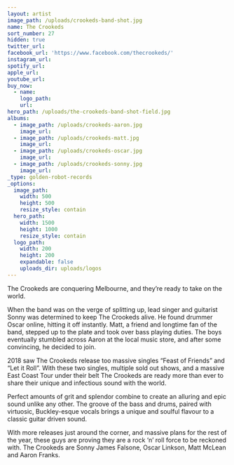 ```yaml
---
layout: artist
image_path: /uploads/crookeds-band-shot.jpg
name: The Crookeds
sort_number: 27
hidden: true
twitter_url:
facebook_url: 'https://www.facebook.com/thecrookeds/'
instagram_url:
spotify_url:
apple_url:
youtube_url:
buy_now:
  - name:
    logo_path:
    url:
hero_path: /uploads/the-crookeds-band-shot-field.jpg
albums:
  - image_path: /uploads/crookeds-aaron.jpg
    image_url:
  - image_path: /uploads/crookeds-matt.jpg
    image_url:
  - image_path: /uploads/crookeds-oscar.jpg
    image_url:
  - image_path: /uploads/crookeds-sonny.jpg
    image_url:
_type: golden-robot-records
_options:
  image_path:
    width: 500
    height: 500
    resize_style: contain
  hero_path:
    width: 1500
    height: 1000
    resize_style: contain
  logo_path:
    width: 200
    height: 200
    expandable: false
    uploads_dir: uploads/logos
---
```


The Crookeds are conquering Melbourne, and they’re ready to take on the world.

When the band was on the verge of splitting up, lead singer and guitarist Sonny was determined to keep The Crookeds alive. He found drummer Oscar online, hitting it off instantly. Matt, a friend and longtime fan of the band, stepped up to the plate and took over bass playing duties. The boys eventually stumbled across Aaron at the local music store, and after some convincing, he decided to join.

2018 saw The Crookeds release too massive singles “Feast of Friends” and “Let it Roll”. With these two singles, multiple sold out shows, and a massive East Coast Tour under their belt The Crookeds are ready more than ever to share their unique and infectious sound with the world.

Perfect amounts of grit and splendor combine to create an alluring and epic sound unlike any other. The groove of the bass and drums, paired with virtuosic, Buckley-esque vocals brings a unique and soulful flavour to a classic guitar driven sound.

With more releases just around the corner, and massive plans for the rest of the year, these guys are proving they are a rock ‘n’ roll force to be reckoned with. The Crookeds are Sonny James Falsone, Oscar Linkson, Matt McLean and Aaron Franks.